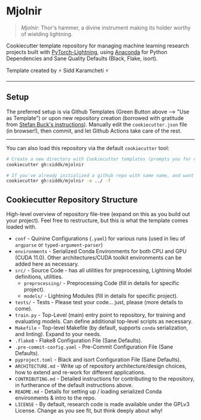 # Mjolnir

> *Mjolnir*: Thor's hammer, a divine instrument making its holder worthy of wielding lightning.

Cookiecutter template repository for managing machine learning research projects built with
[PyTorch-Lightning](https://pytorch-lightning.readthedocs.io/en/latest/), using [Anaconda](https://www.anaconda.com/)
for Python Dependencies and Sane Quality Defaults (Black, Flake, isort).

Template created by ⚡️ Sidd Karamcheti ⚡️

---

## Setup

The preferred setup is via Github Templates (Green Button above --> "Use as Template") or upon new repository creation
(borrowed with gratitude from
[Stefan Buck's instructions](https://stefanbuck.com/blog/repository-templates-meets-github-actions)). Manually edit the
`cookiecutter.json` file (in browser!), then commit, and let Github Actions take care of the rest.

---

You can also load this repository via the default `cookiecutter` tool:

```bash
# Create a new directory with Cookiecutter templates (prompts you for config values)
cookiecutter gh:siddk/mjolnir

# If you've already initialized a github repo with same name, and want to replace contents (run from root of github repo)
cookiecutter gh:siddk/mjolnir -o ../ -f
```

## Cookiecutter Repository Structure

High-level overview of repository file-tree (expand on this as you build out your project). Feel free to restructure,
but this is what the template comes loaded with.

+ `conf` - Quinine Configurations (`.yaml`) for various runs (used in lieu of `argparse` or `typed-argument-parser`)
+ `environments` - Serialized Conda Environments for both CPU and GPU (CUDA 11.0). Other architectures/CUDA toolkit
environments can be added here as necessary.
+ `src/` - Source Code - has all utilities for preprocessing, Lightning Model definitions, utilities.
    + `preprocessing/` - Preprocessing Code (fill in details for specific project).
    + `models/` - Lightning Modules (fill in details for specific project).
+ `tests/` - Tests - Please test your code... just, please (more details to come).
+ `train.py` - Top-Level (main) entry point to repository, for training and evaluating models. Can define additional
top-level scripts as necessary.
+ `Makefile` - Top-level Makefile (by default, supports `conda` serialization, and linting). Expand to your needs.
+ `.flake8` - Flake8 Configuration File (Sane Defaults).
+ `.pre-commit-config.yaml` - Pre-Commit Configuration File (Sane Defaults).
+ `pyproject.toml` - Black and isort Configuration File (Sane Defaults).
+ `ARCHITECTURE.md` - Write up of repository architecture/design choices, how to extend and re-work for different
applications.
+ `CONTRIBUTING.md` - Detailed instructions for contributing to the repository, in furtherance of the default
instructions above.
+ `README.md` - Details for setting up / loading serialized Conda environments & intro to the repo.
+ `LICENSE` - By default, research code is made available under the GPLv3 License. Change as you see fit, but think
deeply about why!
